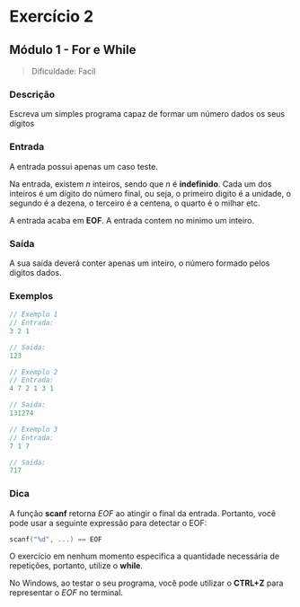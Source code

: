 # Exercício 2
## Módulo 1 - For e While

> Dificuldade: Facil

### Descrição
Escreva um simples programa capaz de formar um número dados os seus dígitos

### Entrada
A entrada possui apenas um caso teste.

Na entrada, existem $n$ inteiros, sendo que $n$ é **indefinido**. Cada um dos inteiros
é um dígito do número final, ou seja, o primeiro digito é a unidade, o segundo é a dezena, o terceiro é a centena, o quarto é o milhar etc.

A entrada acaba em **EOF**. A entrada contem no minimo um inteiro.

### Saída
A sua saída deverá conter apenas um inteiro, o número formado pelos digitos dados.

### Exemplos
```c
// Exemplo 1
// Entrada:
3 2 1

// Saida:
123
```

```c
// Exemplo 2
// Entrada:
4 7 2 1 3 1

// Saida:
131274
```

```c
// Exemplo 3
// Entrada:
7 1 7

// Saida:
717
```

### Dica
A função **scanf** retorna *EOF* ao atingir o final da entrada. Portanto, você pode usar a seguinte expressão para detectar o EOF:

```c
scanf("%d", ...) == EOF
```

O exercício em nenhum momento especifica a quantidade necessária de repetições, portanto, utilize o **while**.

No Windows, ao testar o seu programa, você pode utilizar o **CTRL+Z** para representar
o *EOF* no terminal.